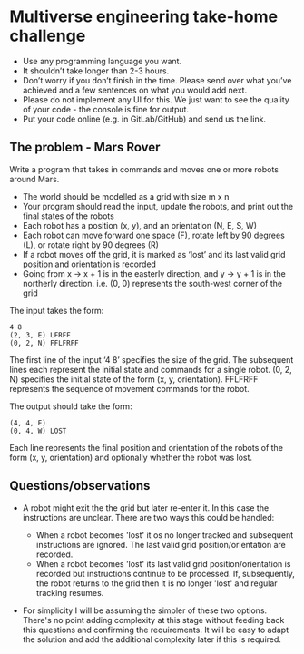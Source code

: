 # Multiverse engineering take-home challenge

- Use any programming language you want.
- It shouldn’t take longer than 2-3 hours.
- Don’t worry if you don’t finish in the time. Please send over what you’ve achieved and a few sentences on what you would add next.
- Please do not implement any UI for this. We just want to see the quality of your code - the console is fine for output.
- Put your code online (e.g. in GitLab/GitHub) and send us the link.

## The problem - Mars Rover

Write a program that takes in commands and moves one or more robots around Mars.

- The world should be modelled as a grid with size m x n
- Your program should read the input, update the robots, and print out the final states of the robots
- Each robot has a position (x, y), and an orientation (N, E, S, W)
- Each robot can move forward one space (F), rotate left by 90 degrees (L), or rotate right by 90 degrees (R)
- If a robot moves off the grid, it is marked as ‘lost’ and its last valid grid position and orientation is recorded
- Going from x -> x + 1 is in the easterly direction, and y -> y + 1 is in the northerly direction. i.e. (0, 0) represents the south-west corner of the grid

The input takes the form:

```
4 8
(2, 3, E) LFRFF
(0, 2, N) FFLFRFF
```

The first line of the input ‘4 8’ specifies the size of the grid. The subsequent lines each represent the initial state and commands for a single robot. (0, 2, N) specifies the initial state of the form (x, y, orientation). FFLFRFF represents the sequence of movement commands for the robot.

The output should take the form:

```
(4, 4, E)
(0, 4, W) LOST
```

Each line represents the final position and orientation of the robots of the form (x, y, orientation) and optionally whether the robot was lost.


## Questions/observations

- A robot might exit the the grid but later re-enter it. In this case the instructions are unclear. There are two ways this could be handled:
  - When a robot becomes 'lost' it os no longer tracked and subsequent instructions are ignored. The last valid grid position/orientation are recorded.
  - When a robot becomes 'lost' its last valid grid position/orientation is recorded but instructions continue to be processed. If, subsequently, the robot returns to the grid then it is no longer 'lost' and regular tracking resumes.

- For simplicity I will be assuming the simpler of these two options. There's no point adding complexity at this stage without feeding back this questions and confirming the requirements. It will be easy to adapt the solution and add the additional complexity later if this is required.

